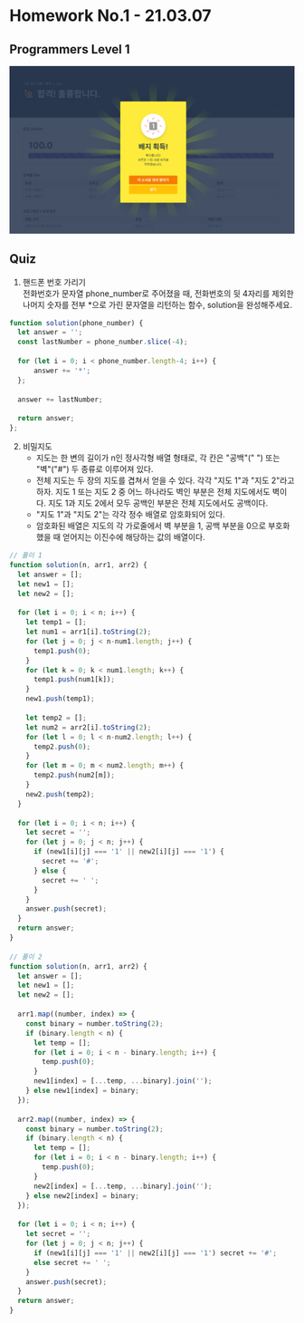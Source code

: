 # Homework No.1 - 21.03.07

## Programmers Level 1
![level1](./hw1.PNG)

## Quiz

1. 핸드폰 번호 가리기  
  전화번호가 문자열 phone_number로 주어졌을 때, 전화번호의 뒷 4자리를 제외한 나머지 숫자를 전부 *으로 가린 문자열을 리턴하는 함수, solution을 완성해주세요.

  ```js
  function solution(phone_number) {
    let answer = '';
    const lastNumber = phone_number.slice(-4);

    for (let i = 0; i < phone_number.length-4; i++) {
        answer += '*';    
    };

    answer += lastNumber;

    return answer;
  };
  ```

2. 비밀지도  
   - 지도는 한 변의 길이가 n인 정사각형 배열 형태로, 각 칸은 "공백"(" ") 또는 "벽"("#") 두 종류로 이루어져 있다.
   - 전체 지도는 두 장의 지도를 겹쳐서 얻을 수 있다. 각각 "지도 1"과 "지도 2"라고 하자. 지도 1 또는 지도 2 중 어느 하나라도 벽인 부분은 전체 지도에서도 벽이다. 지도 1과 지도 2에서 모두 공백인 부분은 전체 지도에서도 공백이다.
   - "지도 1"과 "지도 2"는 각각 정수 배열로 암호화되어 있다.
   - 암호화된 배열은 지도의 각 가로줄에서 벽 부분을 1, 공백 부분을 0으로 부호화했을 때 얻어지는 이진수에 해당하는 값의 배열이다.  

  ```js
  // 풀이 1
  function solution(n, arr1, arr2) {
    let answer = [];
    let new1 = [];
    let new2 = [];

    for (let i = 0; i < n; i++) {
      let temp1 = [];
      let num1 = arr1[i].toString(2);
      for (let j = 0; j < n-num1.length; j++) {
        temp1.push(0);
      }
      for (let k = 0; k < num1.length; k++) {
        temp1.push(num1[k]);
      }
      new1.push(temp1);

      let temp2 = [];
      let num2 = arr2[i].toString(2);
      for (let l = 0; l < n-num2.length; l++) {
        temp2.push(0);
      }
      for (let m = 0; m < num2.length; m++) {
        temp2.push(num2[m]);
      }
      new2.push(temp2);
    }

    for (let i = 0; i < n; i++) {
      let secret = '';
      for (let j = 0; j < n; j++) {
        if (new1[i][j] === '1' || new2[i][j] === '1') {
          secret += '#';
        } else {
          secret += ' ';
        }
      }
      answer.push(secret);
    }
    return answer;
  }

  // 풀이 2
  function solution(n, arr1, arr2) {
    let answer = [];
    let new1 = [];
    let new2 = [];
    
    arr1.map((number, index) => {
      const binary = number.toString(2);
      if (binary.length < n) {
        let temp = [];
        for (let i = 0; i < n - binary.length; i++) {
          temp.push(0);
        }
        new1[index] = [...temp, ...binary].join('');
      } else new1[index] = binary;
    });

    arr2.map((number, index) => {
      const binary = number.toString(2);
      if (binary.length < n) {
        let temp = [];
        for (let i = 0; i < n - binary.length; i++) {
          temp.push(0);
        }
        new2[index] = [...temp, ...binary].join('');
      } else new2[index] = binary;
    });

    for (let i = 0; i < n; i++) {
      let secret = '';
      for (let j = 0; j < n; j++) {
        if (new1[i][j] === '1' || new2[i][j] === '1') secret += '#';
        else secret += ' ';
      }
      answer.push(secret);
    }
    return answer;
  }
  ```
